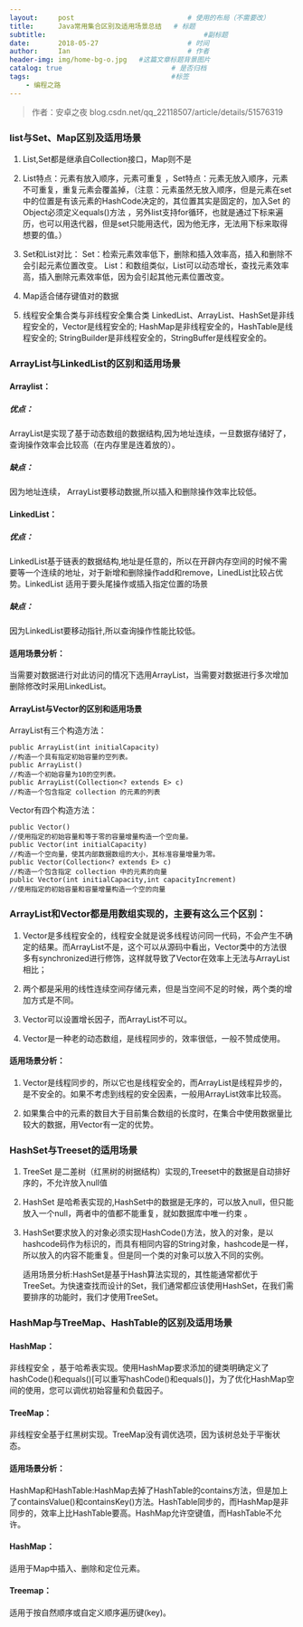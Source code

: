 ```yaml
---
layout:     post             				# 使用的布局（不需要改）
title:      Java常用集合区别及适用场景总结   # 标题 
subtitle:    					  				#副标题
date:       2018-05-27  					# 时间
author:     Ian                  			# 作者
header-img: img/home-bg-o.jpg	#这篇文章标题背景图片
catalog: true                        	# 是否归档
tags:                              		#标签
    - 编程之路
---
```


> 作者：安卓之夜
blog.csdn.net/qq_22118507/article/details/51576319


### list与Set、Map区别及适用场景

1. List,Set都是继承自Collection接口，Map则不是

2. List特点：元素有放入顺序，元素可重复 ，Set特点：元素无放入顺序，元素不可重复，重复元素会覆盖掉，（注意：元素虽然无放入顺序，但是元素在set中的位置是有该元素的HashCode决定的，其位置其实是固定的，加入Set 的Object必须定义equals()方法 ，另外list支持for循环，也就是通过下标来遍历，也可以用迭代器，但是set只能用迭代，因为他无序，无法用下标来取得想要的值。） 

3. Set和List对比： 
Set：检索元素效率低下，删除和插入效率高，插入和删除不会引起元素位置改变。 
List：和数组类似，List可以动态增长，查找元素效率高，插入删除元素效率低，因为会引起其他元素位置改变。 

4. Map适合储存键值对的数据

5. 线程安全集合类与非线程安全集合类 
LinkedList、ArrayList、HashSet是非线程安全的，Vector是线程安全的;
HashMap是非线程安全的，HashTable是线程安全的;
StringBuilder是非线程安全的，StringBuffer是线程安全的。


### ArrayList与LinkedList的区别和适用场景

#### Arraylist：
##### 优点：
ArrayList是实现了基于动态数组的数据结构,因为地址连续，一旦数据存储好了，查询操作效率会比较高（在内存里是连着放的）。
##### 缺点：
因为地址连续， ArrayList要移动数据,所以插入和删除操作效率比较低。   

#### LinkedList：
##### 优点：
LinkedList基于链表的数据结构,地址是任意的，所以在开辟内存空间的时候不需要等一个连续的地址，对于新增和删除操作add和remove，LinedList比较占优势。LinkedList 适用于要头尾操作或插入指定位置的场景
##### 缺点：
因为LinkedList要移动指针,所以查询操作性能比较低。

#### 适用场景分析：
 当需要对数据进行对此访问的情况下选用ArrayList，当需要对数据进行多次增加删除修改时采用LinkedList。

#### ArrayList与Vector的区别和适用场景

ArrayList有三个构造方法：

```
public ArrayList(int initialCapacity)
//构造一个具有指定初始容量的空列表。    
public ArrayList()
//构造一个初始容量为10的空列表。    
public ArrayList(Collection<? extends E> c)
//构造一个包含指定 collection 的元素的列表
```

Vector有四个构造方法：

```
public Vector()
//使用指定的初始容量和等于零的容量增量构造一个空向量。    
public Vector(int initialCapacity)
//构造一个空向量，使其内部数据数组的大小，其标准容量增量为零。    
public Vector(Collection<? extends E> c)
//构造一个包含指定 collection 中的元素的向量    
public Vector(int initialCapacity,int capacityIncrement)
//使用指定的初始容量和容量增量构造一个空的向量
```

### ArrayList和Vector都是用数组实现的，主要有这么三个区别：

1. Vector是多线程安全的，线程安全就是说多线程访问同一代码，不会产生不确定的结果。而ArrayList不是，这个可以从源码中看出，Vector类中的方法很多有synchronized进行修饰，这样就导致了Vector在效率上无法与ArrayList相比；
 
2. 两个都是采用的线性连续空间存储元素，但是当空间不足的时候，两个类的增加方式是不同。
 
3. Vector可以设置增长因子，而ArrayList不可以。

4. Vector是一种老的动态数组，是线程同步的，效率很低，一般不赞成使用。

#### 适用场景分析：
1. Vector是线程同步的，所以它也是线程安全的，而ArrayList是线程异步的，是不安全的。如果不考虑到线程的安全因素，一般用ArrayList效率比较高。

2. 如果集合中的元素的数目大于目前集合数组的长度时，在集合中使用数据量比较大的数据，用Vector有一定的优势。

### HashSet与Treeset的适用场景

1. TreeSet 是二差树（红黑树的树据结构）实现的,Treeset中的数据是自动排好序的，不允许放入null值 

2. HashSet 是哈希表实现的,HashSet中的数据是无序的，可以放入null，但只能放入一个null，两者中的值都不能重复，就如数据库中唯一约束 。

3. HashSet要求放入的对象必须实现HashCode()方法，放入的对象，是以hashcode码作为标识的，而具有相同内容的String对象，hashcode是一样，所以放入的内容不能重复。但是同一个类的对象可以放入不同的实例。
  
   适用场景分析:HashSet是基于Hash算法实现的，其性能通常都优于TreeSet。为快速查找而设计的Set，我们通常都应该使用HashSet，在我们需要排序的功能时，我们才使用TreeSet。
 
### HashMap与TreeMap、HashTable的区别及适用场景

#### HashMap：
非线程安全  ，基于哈希表实现。使用HashMap要求添加的键类明确定义了hashCode()和equals()[可以重写hashCode()和equals()]，为了优化HashMap空间的使用，您可以调优初始容量和负载因子。 
 
#### TreeMap：
非线程安全基于红黑树实现。TreeMap没有调优选项，因为该树总处于平衡状态。 

#### 适用场景分析：
HashMap和HashTable:HashMap去掉了HashTable的contains方法，但是加上了containsValue()和containsKey()方法。HashTable同步的，而HashMap是非同步的，效率上比HashTable要高。HashMap允许空键值，而HashTable不允许。

#### HashMap：
适用于Map中插入、删除和定位元素。 

#### Treemap：
适用于按自然顺序或自定义顺序遍历键(key)。 



